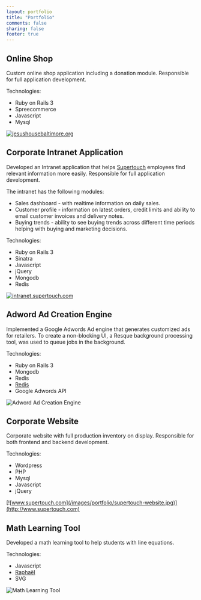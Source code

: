 ```yaml
---
layout: portfolio
title: "Portfolio"
comments: false
sharing: false
footer: true
---
```


## Online Shop

Custom online shop application including a donation module. Responsible for full application development.

Technologies:

* Ruby on Rails 3
* Spreecommerce
* Javascript
* Mysql

[![jesushousebaltimore.org](/images/portfolio/jesushousebaltimorestore.jpg)](http://jesushousebaltimore.org)

## Corporate Intranet Application

Developed an Intranet application that helps [Supertouch](http://www.supertouch.com) employees find relevant information more easily. Responsible for full application development.

The intranet has the following modules:

* Sales dashboard - with realtime information on daily sales.
* Customer profile - information on latest orders, credit limits and ability to email customer invoices and delivery notes.
* Buying trends - ability to see buying trends across different time periods helping with buying and marketing decisions.

Technologies:

* Ruby on Rails 3
* Sinatra
* Javascript
* jQuery
* Mongodb
* Redis

[![intranet.supertouch.com](/images/portfolio/intranet-supertouch.jpg)](http://intranet.supertouch.com)

## Adword Ad Creation Engine

Implemented a Google Adwords Ad engine that generates customized ads for retailers. To create a non-blocking UI, a Resque background processing tool, was used to queue jobs in the background.

Technologies:

* Ruby on Rails 3
* Mongodb
* Redis
* [Redis](https://github.com/defunkt/resque)
* Google Adwords API

![Adword Ad Creation Engine](/images/portfolio/adword-engine.jpg)

## Corporate Website

Corporate website with full production inventory on display. Responsible for both frontend and backend development.

Technologies:

* Wordpress
* PHP
* Mysql
* Javascript
* jQuery

[![www.supertouch.com](/images/portfolio/supertouch-website.jpg)](http://www.supertouch.com)

## Math Learning Tool

Developed a math learning tool to help students with line equations.

Technologies:

* Javascript
* [Raphaël](http://raphaeljs.com/)
* SVG

![Math Learning Tool](/images/portfolio/math-graph.jpg)
